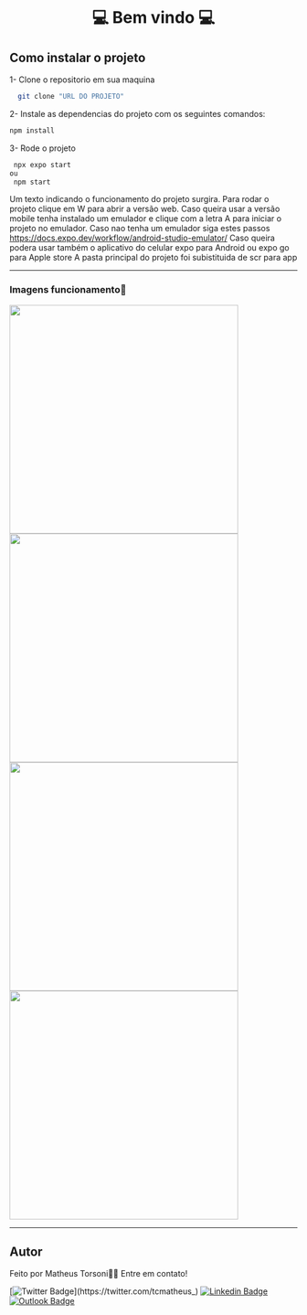 
<center> <h1>💻 Bem vindo 💻</h1> </center>

## Como instalar o projeto
1- Clone o repositorio em sua maquina
 ```bash
   git clone "URL DO PROJETO"
   ```

2- Instale as  dependencias do projeto com os seguintes comandos:

   ```bash
   npm install
   ```

3- Rode o projeto

   ```bash
    npx expo start
   ou
    npm start
   ```

Um texto indicando o funcionamento do projeto surgira. Para rodar o projeto clique em W para abrir a versão web.
Caso queira usar a versão mobile tenha instalado um emulador e clique com a letra A para iniciar o projeto no emulador. Caso nao tenha um emulador siga estes passos https://docs.expo.dev/workflow/android-studio-emulator/
Caso queira podera usar também o aplicativo do celular expo para Android ou expo go para Apple store
A pasta principal do projeto foi subistituida de scr para app

--------------------

<h3> Imagens funcionamento📌</h3>
<img src="images\login.jpeg" width="400px;" alt=""/>
<img src="images\newuser.jpeg" width="400px;" alt=""/>
<img src="images\repass.jpeg" width="400px;" alt=""/>
<img src="images\api.jpeg" width="400px;" alt=""/>

--------------------

## Autor

Feito por Matheus Torsoni👋🏽 Entre em contato!

[![Twitter Badge](https://img.shields.io/badge/-@tcmatheus-1ca0f1?style=flat-square&labelColor=1ca0f1&logo=twitter&logoColor=white&link=https://twitter.com/tcmatheus_)](https://twitter.com/tcmatheus_) [![Linkedin Badge](https://img.shields.io/badge/-Matheus-Torsoni?style=flat-square&logo=Linkedin&logoColor=white&link=https://www.linkedin.com/in/matheus-torsoni-b33957156/)](https://www.linkedin.com/in/matheus-torsoni-b33957156/) 
[![Outlook Badge](https://img.shields.io/badge/matheus_tcampos@hotmail.com-c14438?style=flat-square&logo=outlook&logoColor=white&link=mailto:matheus_tcampos@hotmail.com)](matheus_tcampos@hotmail.com)
